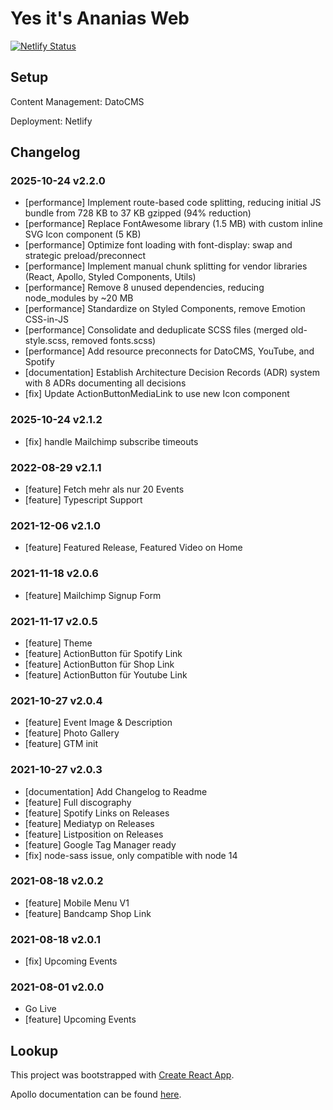 # Yes it's Ananias Web

[![Netlify Status](https://api.netlify.com/api/v1/badges/2d4a5a92-c5f0-47c5-93d0-616610d2d176/deploy-status)](https://app.netlify.com/sites/yesitsananias/deploys)

## Setup

Content Management: DatoCMS

Deployment: Netlify

## Changelog

### 2025-10-24 v2.2.0

- [performance] Implement route-based code splitting, reducing initial JS bundle from 728 KB to 37 KB gzipped (94% reduction)
- [performance] Replace FontAwesome library (1.5 MB) with custom inline SVG Icon component (5 KB)
- [performance] Optimize font loading with font-display: swap and strategic preload/preconnect
- [performance] Implement manual chunk splitting for vendor libraries (React, Apollo, Styled Components, Utils)
- [performance] Remove 8 unused dependencies, reducing node_modules by ~20 MB
- [performance] Standardize on Styled Components, remove Emotion CSS-in-JS
- [performance] Consolidate and deduplicate SCSS files (merged old-style.scss, removed fonts.scss)
- [performance] Add resource preconnects for DatoCMS, YouTube, and Spotify
- [documentation] Establish Architecture Decision Records (ADR) system with 8 ADRs documenting all decisions
- [fix] Update ActionButtonMediaLink to use new Icon component

### 2025-10-24 v2.1.2

- [fix] handle Mailchimp subscribe timeouts

### 2022-08-29 v2.1.1

- [feature] Fetch mehr als nur 20 Events
- [feature] Typescript Support

### 2021-12-06 v2.1.0

- [feature] Featured Release, Featured Video on Home

### 2021-11-18 v2.0.6

- [feature] Mailchimp Signup Form

### 2021-11-17 v2.0.5

- [feature] Theme
- [feature] ActionButton für Spotify Link
- [feature] ActionButton für Shop Link
- [feature] ActionButton für Youtube Link

### 2021-10-27 v2.0.4

- [feature] Event Image & Description
- [feature] Photo Gallery
- [feature] GTM init

### 2021-10-27 v2.0.3

- [documentation] Add Changelog to Readme
- [feature] Full discography
- [feature] Spotify Links on Releases
- [feature] Mediatyp on Releases
- [feature] Listposition on Releases
- [feature] Google Tag Manager ready
- [fix] node-sass issue, only compatible with node 14

### 2021-08-18 v2.0.2

- [feature] Mobile Menu V1
- [feature] Bandcamp Shop Link

### 2021-08-18 v2.0.1

- [fix] Upcoming Events

### 2021-08-01 v2.0.0

- Go Live
- [feature] Upcoming Events

## Lookup

This project was bootstrapped with [Create React App](https://github.com/facebookincubator/create-react-app).

Apollo documentation can be found [here](https://www.apollographql.com/docs/react/).
